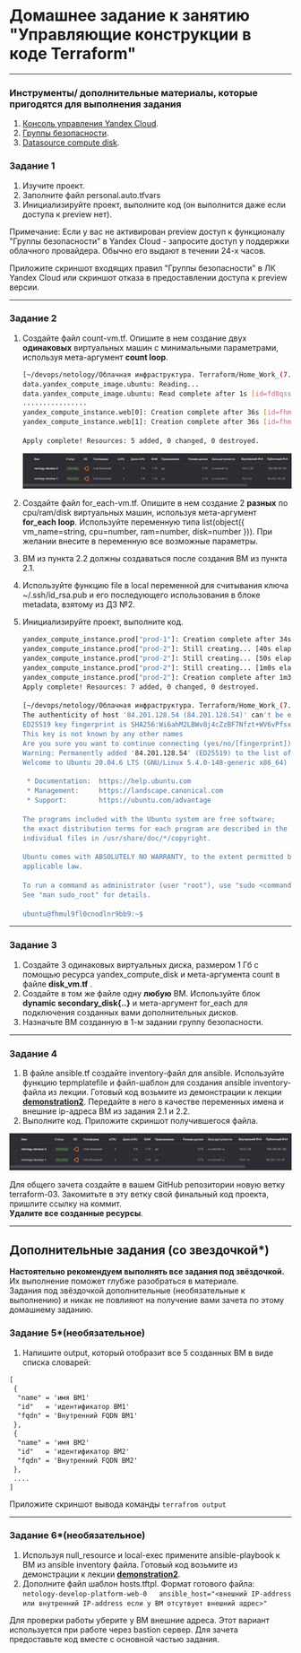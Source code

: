 # Домашнее задание к занятию "Управляющие конструкции в коде Terraform"

------

### Инструменты/ дополнительные материалы, которые пригодятся для выполнения задания

1. [Консоль управления Yandex Cloud](https://console.cloud.yandex.ru/folders/<cloud_id>/vpc/security-groups).
2. [Группы безопасности](https://cloud.yandex.ru/docs/vpc/concepts/security-groups?from=int-console-help-center-or-nav).
3. [Datasource compute disk](https://terraform-eap.website.yandexcloud.net/docs/providers/yandex/d/datasource_compute_disk.html).


### Задание 1

1. Изучите проект.
2. Заполните файл personal.auto.tfvars
3. Инициализируйте проект, выполните код (он выполнится даже если доступа к preview нет).

Примечание: Если у вас не активирован preview доступ к функционалу "Группы безопасности" в Yandex Cloud - запросите доступ у поддержки облачного провайдера. Обычно его выдают в течении 24-х часов.

Приложите скриншот входящих правил "Группы безопасности" в ЛК Yandex Cloud  или скриншот отказа в предоставлении доступа к preview версии.

------

### Задание 2

1. Создайте файл count-vm.tf. Опишите в нем создание двух **одинаковых** виртуальных машин с минимальными параметрами, используя мета-аргумент **count loop**.
    ```bash
    [~/devops/netology/Облачная инфраструктура. Terraform/Home_Work_(7.3)/src]$ terraform apply                                 *[master]
    data.yandex_compute_image.ubuntu: Reading...
    data.yandex_compute_image.ubuntu: Read complete after 1s [id=fd8qssu7gclkmoi9flt4]
    ................
    yandex_compute_instance.web[0]: Creation complete after 36s [id=fhmaa2fco0apjh6k8nmh]
    yandex_compute_instance.web[1]: Creation complete after 36s [id=fhmkp4p3p5cu4paqhdqa]

    Apply complete! Resources: 5 added, 0 changed, 0 destroyed.
    ```  
    ![result](https://github.com/Rain-m-a-n/devops-netology/blob/master/Облачная%20инфраструктура.%20Terraform/Home_Work_(7.3)/pics/2.1.png) 


2. Создайте файл for_each-vm.tf. Опишите в нем создание 2 **разных** по cpu/ram/disk виртуальных машин, используя мета-аргумент **for_each loop**. Используйте переменную типа list(object({ vm_name=string, cpu=number, ram=number, disk=number  })). При желании внесите в переменную все возможные параметры.
3. ВМ из пункта 2.2 должны создаваться после создания ВМ из пункта 2.1.
4. Используйте функцию file в local переменной для считывания ключа ~/.ssh/id_rsa.pub и его последующего использования в блоке metadata, взятому из ДЗ №2.
5. Инициализируйте проект, выполните код.
    ```bash
    yandex_compute_instance.prod["prod-1"]: Creation complete after 34s [id=fhmbealhhv8u76lk2cl9]
    yandex_compute_instance.prod["prod-2"]: Still creating... [40s elapsed]
    yandex_compute_instance.prod["prod-2"]: Still creating... [50s elapsed]
    yandex_compute_instance.prod["prod-2"]: Still creating... [1m0s elapsed]
    yandex_compute_instance.prod["prod-2"]: Creation complete after 1m3s [id=fhm95scj3o75miok0hmb]
    Apply complete! Resources: 7 added, 0 changed, 0 destroyed.

    [~/devops/netology/Облачная инфраструктура. Terraform/Home_Work_(7.3)/src]$ ssh ubuntu@84.201.128.54                                                                                              *[master]
    The authenticity of host '84.201.128.54 (84.201.128.54)' can't be established.
    ED25519 key fingerprint is SHA256:Wi6ahM2LBWv8j4cZzBF7Nfzt+WV6vPfsxLGGM31rf90.
    This key is not known by any other names
    Are you sure you want to continue connecting (yes/no/[fingerprint])? yes
    Warning: Permanently added '84.201.128.54' (ED25519) to the list of known hosts.
    Welcome to Ubuntu 20.04.6 LTS (GNU/Linux 5.4.0-148-generic x86_64)
    
     * Documentation:  https://help.ubuntu.com
     * Management:     https://landscape.canonical.com
     * Support:        https://ubuntu.com/advantage
    
    The programs included with the Ubuntu system are free software;
    the exact distribution terms for each program are described in the
    individual files in /usr/share/doc/*/copyright.
    
    Ubuntu comes with ABSOLUTELY NO WARRANTY, to the extent permitted by
    applicable law.
    
    To run a command as administrator (user "root"), use "sudo <command>".
    See "man sudo_root" for details.
    
    ubuntu@fhmul9fl0cnodlnr9bb9:~$ 
    ```

------

### Задание 3

1. Создайте 3 одинаковых виртуальных диска, размером 1 Гб с помощью ресурса yandex_compute_disk и мета-аргумента count в файле **disk_vm.tf** .
2. Создайте в том же файле одну **любую** ВМ. Используйте блок **dynamic secondary_disk{..}** и мета-аргумент for_each для подключения созданных вами дополнительных дисков.
3. Назначьте ВМ созданную в 1-м задании группу безопасности.

------

### Задание 4

1. В файле ansible.tf создайте inventory-файл для ansible.
Используйте функцию tepmplatefile и файл-шаблон для создания ansible inventory-файла из лекции.
Готовый код возьмите из демонстрации к лекции [**demonstration2**](https://github.com/netology-code/ter-homeworks/tree/main/03/demonstration2).
Передайте в него в качестве переменных имена и внешние ip-адреса ВМ из задания 2.1 и 2.2.
2. Выполните код. Приложите скриншот получившегося файла. 

![result](https://github.com/Rain-m-a-n/devops-netology/blob/master/Облачная%20инфраструктура.%20Terraform/Home_Work_(7.3)/pics/2.1.png) 

Для общего зачета создайте в вашем GitHub репозитории новую ветку terraform-03. Закомитьте в эту ветку свой финальный код проекта, пришлите ссылку на коммит.   
**Удалите все созданные ресурсы**.

------

## Дополнительные задания (со звездочкой*)

**Настоятельно рекомендуем выполнять все задания под звёздочкой.**   Их выполнение поможет глубже разобраться в материале.   
Задания под звёздочкой дополнительные (необязательные к выполнению) и никак не повлияют на получение вами зачета по этому домашнему заданию. 

### Задание 5*(необязательное)
1. Напишите output, который отобразит все 5 созданных ВМ в виде списка словарей:
``` 
[
 {
  "name" = 'имя ВМ1'
  "id"   = 'идентификатор ВМ1'
  "fqdn" = 'Внутренний FQDN ВМ1'
 },
 {
  "name" = 'имя ВМ2'
  "id"   = 'идентификатор ВМ2'
  "fqdn" = 'Внутренний FQDN ВМ2'
 },
 ....
]
```
Приложите скриншот вывода команды ```terrafrom output```

------

### Задание 6*(необязательное)

1. Используя null_resource и local-exec примените ansible-playbook к ВМ из ansible inventory файла.
Готовый код возьмите из демонстрации к лекции [**demonstration2**](https://github.com/netology-code/ter-homeworks/tree/main/03/demonstration2).
3. Дополните файл шаблон hosts.tftpl. 
Формат готового файла:
```netology-develop-platform-web-0   ansible_host="<внешний IP-address или внутренний IP-address если у ВМ отсутвует внешний адрес>"```

Для проверки работы уберите у ВМ внешние адреса. Этот вариант используется при работе через bastion сервер.
Для зачета предоставьте код вместе с основной частью задания.
